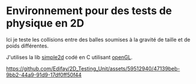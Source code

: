 # Environnement pour des tests de physique en 2D

Ici je teste les collisions entre des balles soumises à la gravité de taille et de poids différentes.

J'utilises la lib [simple2d](https://github.com/simple2d/simple2d) codé en C utilisant [openGL](https://www.opengl.org/).

https://github.com/Edifay/2D_Testing_Unit/assets/59512940/47139beb-9bb2-44a9-91d9-17df0ff50f44

